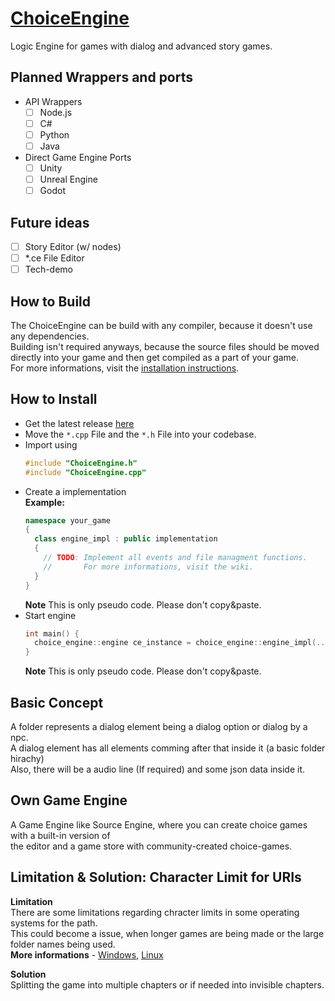 # [ChoiceEngine](https://github.com/GamingCrafthd/ChoiceEngine/releases)
Logic Engine for games with dialog and advanced story games.

## Planned Wrappers and ports
- API Wrappers
    - [ ] Node.js
    - [ ] C#
    - [ ] Python
    - [ ] Java
- Direct Game Engine Ports
    - [ ] Unity
    - [ ] Unreal Engine
    - [ ] Godot

## Future ideas
- [ ] Story Editor (w/ nodes)
- [ ] *.ce File Editor
- [ ] Tech-demo

## How to Build
The ChoiceEngine can be build with any compiler, because it doesn't use any dependencies.<br>
Building isn't required anyways, because the source files should be moved directly into your game and then get compiled as a part of your game.<br>
For more informations, visit the [installation instructions](#Install).

## How to Install
- Get the latest release [here](https://github.com/GamingCrafthd/ChoiceEngine/releases)
- Move the `*.cpp` File and the `*.h` File into your codebase.
- Import using 
  ```cpp
  #include "ChoiceEngine.h"
  #include "ChoiceEngine.cpp"
  ```
- Create a implementation<br>
  **Example:**
  ```cpp
  namespace your_game
  {
    class engine_impl : public implementation
    {
      // TODO: Implement all events and file managment functions.
      //       For more informations, visit the wiki.
    }
  }
  ```
  **Note** This is only pseudo code. Please don't copy&paste.
- Start engine
  ```cpp
  int main() {
    choice_engine::engine ce_instance = choice_engine::engine_impl(..., ..., your_game::ce_impl);
  }
  ```
  **Note** This is only pseudo code. Please don't copy&paste.

## Basic Concept
A folder represents a dialog element being a dialog option or dialog by a npc.<br>
A dialog element has all elements comming after that inside it (a basic folder hirachy)<br>
Also, there will be a audio line (If required) and some json data inside it.<br>

## Own Game Engine
A Game Engine like Source Engine, where you can create choice games with a built-in version of <br>the editor and a game store with community-created choice-games.

## Limitation & Solution: Character Limit for URIs
**Limitation**<br>There are some limitations regarding chracter limits in some operating systems for the path.<br>
This could become a issue, when longer games are being made or the large folder names being used.<br>
**More informations** - [Windows](https://docs.microsoft.com/en-us/windows/win32/fileio/maximum-file-path-limitation),  [Linux](https://unix.stackexchange.com/questions/32795/what-is-the-maximum-allowed-filename-and-folder-size-with-ecryptfss)

**Solution**<br>Splitting the game into multiple chapters or if needed into invisible chapters.
